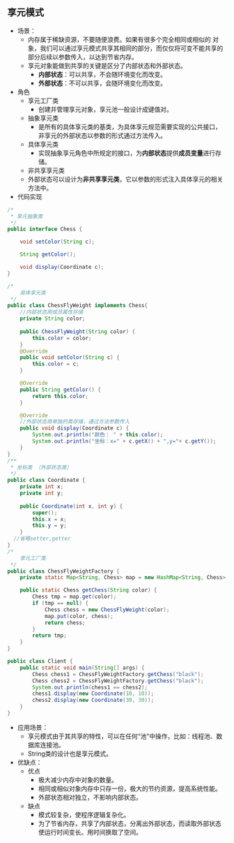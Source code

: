 ## 享元模式
- 场景：  
  - 内存属于稀缺资源，不要随便浪费。如果有很多个完全相同或相似的
对象，我们可以通过享元模式共享其相同的部分，而仅仅将可变不能共享的部分后续以参数传入，以达到节省内存。
  - 享元对象能做到共享的关键是区分了内部状态和外部状态。
    - **内部状态**：可以共享，不会随环境变化而改变。
    - **外部状态**：不可以共享，会随环境变化而改变。
- 角色
  - 享元工厂类  
    - 创建并管理享元对象，享元池一般设计成键值对。
  - 抽象享元类
    - 是所有的具体享元类的基类，为具体享元规范需要实现的公共接口，非享元的外部状态以参数的形式通过方法传入。
  - 具体享元类  
    - 实现抽象享元角色中所规定的接口，为**内部状态**提供**成员变量**进行存储。
  - 非共享享元类  
  - 外部状态可以设计为**非共享享元类**，它以参数的形式注入具体享元的相关方法中。
- 代码实现
```java
/*
 * 享元抽象类
 */
public interface Chess {

	void setColor(String c);

	String getColor();

	void display(Coordinate c);
}

/*
    具体享元类
 */
public class ChessFlyWeight implements Chess{
	//内部状态用成员属性存储
	private String color;	
  
	public ChessFlyWeight(String color) {
		this.color = color;
	}
	@Override
	public void setColor(String c) {
		this.color = c;
	}

	@Override
	public String getColor() {
		return this.color;
	}

	@Override
	//外部状态用单独的类存储，通过方法参数传入
	public void display(Coordinate c) {
		System.out.println("颜色： " + this.color);
		System.out.println("坐标：x=" + c.getX() + ",y="+ c.getY());
	}
}
/**
 * 坐标类 （外部状态类）
 */
public class Coordinate {
	private int x;
	private int y;
  
	public Coordinate(int x, int y) {
		super();
		this.x = x;
		this.y = y;
	}
  //省略setter,getter
}
/*
    享元工厂类
 */
public class ChessFlyWeightFactory {
	private static Map<String, Chess> map = new HashMap<String, Chess>();

	public static Chess getChess(String color) {
		Chess tmp = map.get(color);
		if (tmp == null) {
			Chess chess = new ChessFlyWeight(color);
			map.put(color, chess);
			return chess;
		}
		return tmp;
	}
}

public class Client {
	public static void main(String[] args) {
		Chess chess1 = ChessFlyWeightFactory.getChess("black");
		Chess chess2 = ChessFlyWeightFactory.getChess("black");
		System.out.println(chess1 == chess2);
		chess1.display(new Coordinate(10, 10));
		chess2.display(new Coordinate(30, 30));
	}
}
```
- 应用场景：
  - 享元模式由于其共享的特性，可以在任何“池”中操作，比如：线程池、数据库连接池。
  - String类的设计也是享元模式。
- 优缺点：
  - 优点
    - 极大减少内存中对象的数量。
    - 相同或相似对象内存中只存一份，极大的节约资源，提高系统性能。
    - 外部状态相对独立，不影响内部状态。
  - 缺点
    - 模式较复杂，使程序逻辑复杂化。
    - 为了节省内存，共享了内部状态，分离出外部状态，而读取外部状态使运行时间变长。用时间换取了空间。